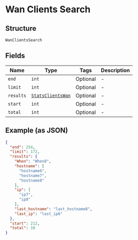 
# Wan Clients Search

## Structure

`WanClientsSearch`

## Fields

| Name | Type | Tags | Description |
|  --- | --- | --- | --- |
| `end` | `int` | Optional | - |
| `limit` | `int` | Optional | - |
| `results` | [`StatsClientsWan`](../../doc/models/stats-clients-wan.md) | Optional | - |
| `start` | `int` | Optional | - |
| `total` | `int` | Optional | - |

## Example (as JSON)

```json
{
  "end": 254,
  "limit": 172,
  "results": {
    "When": "When8",
    "hostname": [
      "hostname6",
      "hostname7",
      "hostname8"
    ],
    "ip": [
      "ip7",
      "ip8"
    ],
    "last_hostname": "last_hostname8",
    "last_ip": "last_ip6"
  },
  "start": 212,
  "total": 10
}
```

